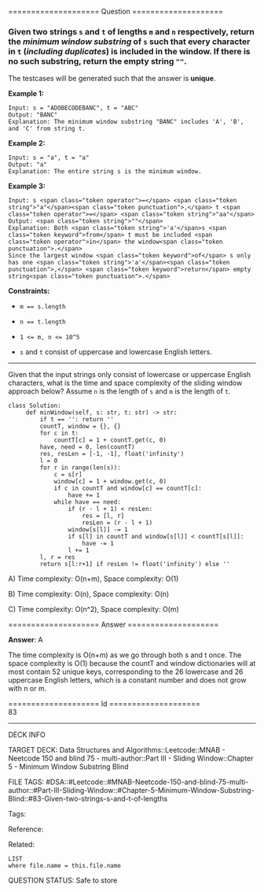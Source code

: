 ==================== Question ====================  

### Given two strings `s` and `t` of lengths `m` and `n` respectively, return the _**minimum window substring**_ of `s` such that every character in `t` (_**including duplicates**_) is included in the window. If there is no such substring, return the empty string `""`.

The testcases will be generated such that the answer is **unique**.

**Example 1:**

<!-- codeblock-start -->
<pre><code>Input: s = "ADOBECODEBANC", t = "ABC"
Output: "BANC"
Explanation: The minimum window substring "BANC" includes 'A', 'B', and 'C' from string t.
</code></pre>
<!-- codeblock-end -->

**Example 2:**

<!-- codeblock-start -->
<pre><code>Input: s = "a", t = "a"
Output: "a"
Explanation: The entire string s is the minimum window.
</code></pre>
<!-- codeblock-end -->

**Example 3:**

<!-- codeblock-start -->
<pre><code>Input: s &#x3C;span class="token operator">=&#x3C;/span> &#x3C;span class="token string">"a"&#x3C;/span>&#x3C;span class="token punctuation">,&#x3C;/span> t &#x3C;span class="token operator">=&#x3C;/span> &#x3C;span class="token string">"aa"&#x3C;/span>
Output: &#x3C;span class="token string">""&#x3C;/span>
Explanation: Both &#x3C;span class="token string">'a'&#x3C;/span>s &#x3C;span class="token keyword">from&#x3C;/span> t must be included &#x3C;span class="token operator">in&#x3C;/span> the window&#x3C;span class="token punctuation">.&#x3C;/span>
Since the largest window &#x3C;span class="token keyword">of&#x3C;/span> s only has one &#x3C;span class="token string">'a'&#x3C;/span>&#x3C;span class="token punctuation">,&#x3C;/span> &#x3C;span class="token keyword">return&#x3C;/span> empty string&#x3C;span class="token punctuation">.&#x3C;/span>
</code></pre>
<!-- codeblock-end -->

**Constraints:**

- `m == s.length`

- `n == t.length`

- `1 <= m, n <= 10^5`

- `s` and `t` consist of uppercase and lowercase English letters.

---

Given that the input strings only consist of lowercase or uppercase English characters, what is the time and space complexity of the sliding window approach below? Assume `n` is the length of `s` and `m` is the length of `t`.

<!-- codeblock-start -->
<pre><code class="hljs language-python"><span class="hljs-keyword">class</span> <span class="hljs-title class_">Solution</span>:
     <span class="hljs-keyword">def</span> <span class="hljs-title function_">minWindow</span>(<span class="hljs-params">self, s: <span class="hljs-built_in">str</span>, t: <span class="hljs-built_in">str</span></span>) -> <span class="hljs-built_in">str</span>:
         <span class="hljs-keyword">if</span> t == <span class="hljs-string">''</span>: <span class="hljs-keyword">return</span> <span class="hljs-string">''</span>
         countT, window = {}, {}
         <span class="hljs-keyword">for</span> c <span class="hljs-keyword">in</span> t:
             countT[c] = <span class="hljs-number">1</span> + countT.get(c, <span class="hljs-number">0</span>)
         have, need = <span class="hljs-number">0</span>, <span class="hljs-built_in">len</span>(countT)
         res, resLen = [-<span class="hljs-number">1</span>, -<span class="hljs-number">1</span>], <span class="hljs-built_in">float</span>(<span class="hljs-string">'infinity'</span>)
         l = <span class="hljs-number">0</span>
         <span class="hljs-keyword">for</span> r <span class="hljs-keyword">in</span> <span class="hljs-built_in">range</span>(<span class="hljs-built_in">len</span>(s)):
             c = s[r]
             window[c] = <span class="hljs-number">1</span> + window.get(c, <span class="hljs-number">0</span>)
             <span class="hljs-keyword">if</span> c <span class="hljs-keyword">in</span> countT <span class="hljs-keyword">and</span> window[c] == countT[c]:
                 have += <span class="hljs-number">1</span>
             <span class="hljs-keyword">while</span> have == need:
                 <span class="hljs-keyword">if</span> (r - l + <span class="hljs-number">1</span>) &#x3C; resLen:
                     res = [l, r]
                     resLen = (r - l + <span class="hljs-number">1</span>)
                 window[s[l]] -= <span class="hljs-number">1</span>
                 <span class="hljs-keyword">if</span> s[l] <span class="hljs-keyword">in</span> countT <span class="hljs-keyword">and</span> window[s[l]] &#x3C; countT[s[l]]:
                     have -= <span class="hljs-number">1</span>
                 l += <span class="hljs-number">1</span>
         l, r = res
         <span class="hljs-keyword">return</span> s[l:r+<span class="hljs-number">1</span>] <span class="hljs-keyword">if</span> resLen != <span class="hljs-built_in">float</span>(<span class="hljs-string">'infinity'</span>) <span class="hljs-keyword">else</span> <span class="hljs-string">''</span>
</code></pre>
<!-- codeblock-end -->

A) Time complexity: O(n+m), Space complexity: O(1)

B) Time complexity: O(n), Space complexity: O(n)

C) Time complexity: O(n^2), Space complexity: O(m)  

==================== Answer ====================  

**Answer**: A

The time complexity is O(n+m) as we go through both s and t once. The space complexity is O(1) because the countT and window dictionaries will at most contain 52 unique keys, corresponding to the 26 lowercase and 26 uppercase English letters, which is a constant number and does not grow with n or m.

==================== Id ====================  
83

---

DECK INFO

TARGET DECK: Data Structures and Algorithms::Leetcode::MNAB - Neetcode 150 and blind 75 - multi-author::Part III - Sliding Window::Chapter 5 - Minimum Window Substring Blind

FILE TAGS: #DSA::#Leetcode::#MNAB-Neetcode-150-and-blind-75-multi-author::#Part-III-Sliding-Window::#Chapter-5-Minimum-Window-Substring-Blind::#83-Given-two-strings-s-and-t-of-lengths

Tags:

Reference:

Related:

```dataview
LIST
where file.name = this.file.name
```
QUESTION STATUS: Safe to store
